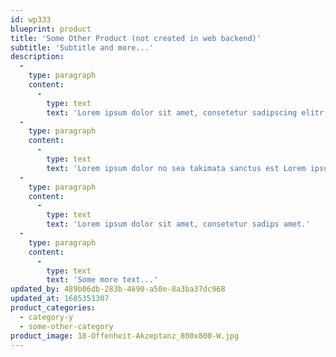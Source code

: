 ```yaml
---
id: wp333
blueprint: product
title: 'Some Other Product (not created in web backend)'
subtitle: 'Subtitle and more...'
description:
  -
    type: paragraph
    content:
      -
        type: text
        text: 'Lorem ipsum dolor sit amet, consetetur sadipscing elitr, sed diam nonumy eirmod tempor invidunt ut labore et dolore magna aliquyam erat, sed diam voluptua. At vero eos et accusam et justo duo dolores et ea rebum. Stet clita kasd gubergren, no sea takimata sanctus est Lorem ipsum dolor sit amet.'
  -
    type: paragraph
    content:
      -
        type: text
        text: 'Lorem ipsum dolor no sea takimata sanctus est Lorem ipsum dolor sit amet.'
  -
    type: paragraph
    content:
      -
        type: text
        text: 'Lorem ipsum dolor sit amet, consetetur sadips amet.'
  -
    type: paragraph
    content:
      -
        type: text
        text: 'Some more text...'
updated_by: 489b06db-283b-4690-a50e-8a3ba37dc968
updated_at: 1685351307
product_categories:
  - category-y
  - some-other-category
product_image: 18-Offenheit-Akzeptanz_800x800-W.jpg
---
```

